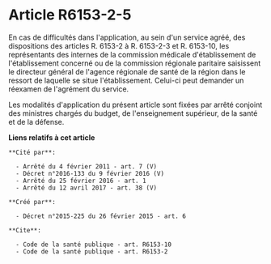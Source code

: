 # Article R6153-2-5

En cas de difficultés dans l'application, au sein d'un service agréé, des dispositions des articles R. 6153-2 à R. 6153-2-3
et R. 6153-10, les représentants des internes de la commission médicale d'établissement de l'établissement concerné ou de la
commission régionale paritaire saisissent le directeur général de l'agence régionale de santé de la région dans le ressort de
laquelle se situe l'établissement. Celui-ci peut demander un réexamen de l'agrément du service. 

Les modalités d'application du présent article sont fixées par arrêté conjoint des ministres chargés du budget, de
l'enseignement supérieur, de la santé et de la défense.

**Liens relatifs à cet article**

	**Cité par**:

	  - Arrêté du 4 février 2011 - art. 7 (V)
	  - Décret n°2016-133 du 9 février 2016 (V)
	  - Arrêté du 25 février 2016 - art. 1
	  - Arrêté du 12 avril 2017 - art. 38 (V)

	**Créé par**:

	  - Décret n°2015-225 du 26 février 2015 - art. 6

	**Cite**:

	  - Code de la santé publique - art. R6153-10
	  - Code de la santé publique - art. R6153-2
